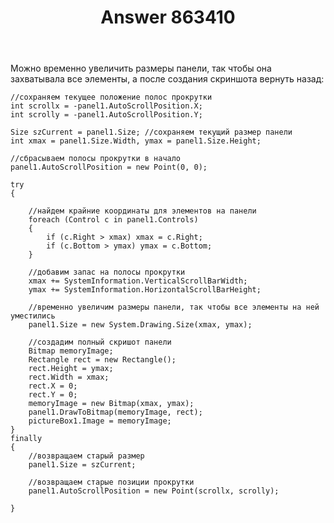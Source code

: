 ﻿---
title: "Answer 863410"
se.owner.user_id: 240512
se.owner.display_name: "MSDN.WhiteKnight"
se.owner.link: "https://ru.stackoverflow.com/users/240512/msdn-whiteknight"
se.answer_id: 863410
se.question_id: 859014
se.post_type: answer
se.score: 0
se.is_accepted: False
---
<p>Можно временно увеличить размеры панели, так чтобы она захватывала все элементы, а после создания скриншота вернуть назад:</p>

<pre><code>//сохраняем текущее положение полос прокрутки
int scrollx = -panel1.AutoScrollPosition.X;
int scrolly = -panel1.AutoScrollPosition.Y;

Size szCurrent = panel1.Size; //сохраняем текущий размер панели
int xmax = panel1.Size.Width, ymax = panel1.Size.Height;

//сбрасываем полосы прокрутки в начало
panel1.AutoScrollPosition = new Point(0, 0);           

try
{

    //найдем крайние координаты для элементов на панели
    foreach (Control c in panel1.Controls)
    {
        if (c.Right &gt; xmax) xmax = c.Right;
        if (c.Bottom &gt; ymax) ymax = c.Bottom;
    }

    //добавим запас на полосы прокрутки
    xmax += SystemInformation.VerticalScrollBarWidth;
    ymax += SystemInformation.HorizontalScrollBarHeight;

    //временно увеличим размеры панели, так чтобы все элементы на ней уместились
    panel1.Size = new System.Drawing.Size(xmax, ymax);                

    //создадим полный скришот панели 
    Bitmap memoryImage;
    Rectangle rect = new Rectangle();
    rect.Height = ymax;
    rect.Width = xmax;
    rect.X = 0;
    rect.Y = 0;
    memoryImage = new Bitmap(xmax, ymax);
    panel1.DrawToBitmap(memoryImage, rect);
    pictureBox1.Image = memoryImage;
}
finally
{
    //возвращаем старый размер
    panel1.Size = szCurrent;

    //возвращаем старые позиции прокрутки
    panel1.AutoScrollPosition = new Point(scrollx, scrolly);                

}
</code></pre>
